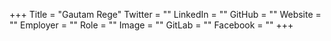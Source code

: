 +++
Title = "Gautam Rege"
Twitter = ""
LinkedIn = ""
GitHub = ""
Website = ""
Employer = ""
Role = ""
Image = ""
GitLab = ""
Facebook = ""
+++
